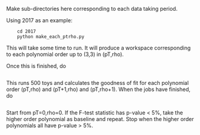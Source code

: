 Make sub-directories here corresponding to each data taking period. 

Using 2017 as an example:
``` mkdir 2017
    cd 2017
    python make_each_ptrho.py
```

This will take some time to run. It will produce a workspace corresponding to each polynomial order up to (3,3) in (pT,rho). 

Once this is finished, do
``` ./submit.sh
```

This runs 500 toys and calculates the goodness of fit for each polynomial order (pT,rho) and (pT+1,rho) and (pT,rho+1). 
When the jobs have finished, do
``` ./ftest.sh $pT $rho
```

Start from pT=0,rho=0. If the F-test statistic has p-value < 5%, take the higher order polynomial as baseline and repeat. 
Stop when the higher order polynomials all have p-value > 5%. 
